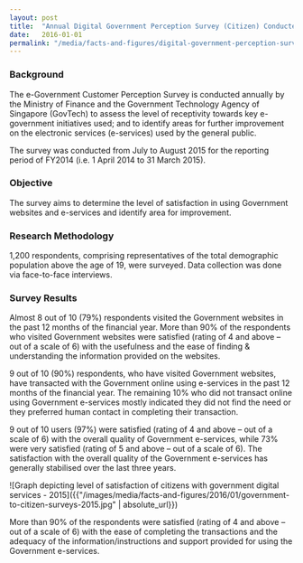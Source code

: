 ```yaml
---
layout: post
title:  "Annual Digital Government Perception Survey (Citizen) Conducted in 2015"
date:   2016-01-01
permalink: "/media/facts-and-figures/digital-government-perception-survey-citizen-2015"
---
```


### **Background**

The e-Government Customer Perception Survey is conducted annually by the Ministry of Finance and the Government Technology Agency of Singapore (GovTech) to assess the level of receptivity towards key e-government initiatives used; and to identify areas for further improvement on the electronic services (e-services) used by the general public.

The survey was conducted from July to August 2015 for the reporting period of FY2014 (i.e. 1 April 2014 to 31 March 2015).

### **Objective**

The survey aims to determine the level of satisfaction in using Government websites and e-services and identify area for improvement.

### **Research Methodology**

1,200 respondents, comprising representatives of the total demographic population above the age of 19, were surveyed. Data collection was done via face-to-face interviews.

### **Survey Results**

Almost 8 out of 10 (79%) respondents visited the Government websites in the past 12 months of the financial year. More than 90% of the respondents who visited Government websites were satisfied (rating of 4 and above – out of a scale of 6) with the usefulness and the ease of finding & understanding the information provided on the websites.

9 out of 10 (90%) respondents, who have visited Government websites, have transacted with the Government online using e-services in the past 12 months of the financial year. The remaining 10% who did not transact online using Government e-services mostly indicated they did not find the need or they preferred human contact in completing their transaction.

9 out of 10 users (97%) were satisfied (rating of 4 and above – out of a scale of 6) with the overall quality of Government e-services, while 73% were very satisfied (rating of 5 and above – out of a scale of 6). The satisfaction with the overall quality of the Government e-services has generally stabilised over the last three years.

![Graph depicting level of satisfaction of citizens with government digital services - 2015]({{"/images/media/facts-and-figures/2016/01/government-to-citizen-surveys-2015.jpg" | absolute_url}})

More than 90% of the respondents were satisfied (rating of 4 and above – out of a scale of 6) with the ease of completing the transactions and the adequacy of the information/instructions and support provided for using the Government e-services.
